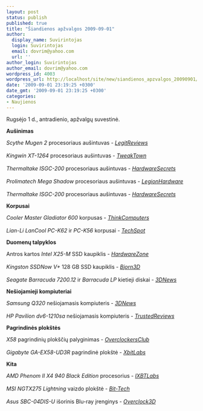 ```yaml
---
layout: post
status: publish
published: true
title: "Šiandienos apžvalgos 2009-09-01"
author:
  display_name: Suvirintojas
  login: Suvirintojas
  email: dovrim@yahoo.com
  url: ''
author_login: Suvirintojas
author_email: dovrim@yahoo.com
wordpress_id: 4003
wordpress_url: http://localhost/site/new/siandienos_apzvalgos_20090901/
date: '2009-09-01 23:19:25 +0300'
date_gmt: '2009-09-01 23:19:25 +0300'
categories:
- Naujienos
---
```

<p>Rugsėjo 1 d., antradienio, apžvalgų suvestinė.</p>
<p><b>Aušinimas</b></p>
<p><i>Scythe Mugen 2</i> procesoriaus aušintuvas - <i><a class="ns" href="http://www.legitreviews.com/article/1053/1/">LegitReviews</a></i><br />
<br /><i>Kingwin XT-1264</i> procesoriaus aušintuvas - <i><a class="ns" href="http://www.tweaktown.com/reviews/2899/kingwin_xt_1264_heat_pipe_direct_touch_cpu_cooler/index.html">TweakTown</a></i><br />
<br /><i>Thermaltake ISGC-200</i> procesoriaus aušintuvas - <i><a class="ns" href="http://www.hardwaresecrets.com/article/796">HardwareSecrets</a></i><br />
<br /><i>Prolimatech Mega Shadow</i> procesoriaus aušintuvas - <i><a class="ns" href="http://www.legionhardware.com/document.php?id=853">LegionHardware</a></i><br />
<br /><i>Thermaltake ISGC-200</i> procesoriaus aušintuvas - <i><a class="ns" href="http://www.hardwaresecrets.com/article/796">HardwareSecrets</a></i></p>
<p><b>Korpusai</b></p>
<p><i>Cooler Master Gladiator 600</i> korpusas - <i><a class="ns" href="http://www.thinkcomputers.org/index.php?x=reviews&id=1034">ThinkComputers</a></i><br />
<br /><i>Lian-Li LanCool PC-K62</i> ir <i>PC-K56</i> korpusai - <i><a class="ns" href="http://www.techspot.com/review/191-lianli-lancool-k62-k56/">TechSpot</a></i></p>
<p><b>Duomenų talpyklos</b></p>
<p>Antros kartos <i>Intel X25-M</i> SSD kaupiklis - <i><a class="ns" href="http://hardwarezone.com/articles/view.php?cid=10&id=2990">HardwareZone</a></i><br />
<br /><i>Kingston SSDNow V+</i> 128 GB SSD kaupiklis - <i><a class="ns" href="http://www.bjorn3d.com/read.php?cID=1660">Bjorn3D</a></i><br />
<br /><i>Seagate Barracuda 7200.12</i> ir <i>Barracuda LP</i> kietieji diskai - <i><a class="ns" href="http://www.3dnews.ru/storage/seagate_barracuda_7200_12_and_barracuda_lp/">3DNews</a></i></p>
<p><b>Nešiojamieji kompiuteriai</b></p>
<p><i>Samsung Q320</i> nešiojamasis kompiuteris - <i><a class="ns" href="http://www.3dnews.ru/mobile/samsung_q320/">3DNews</a></i><br />
<br /><i>HP Pavilion dv6-1210sa</i> nešiojamasis kompiuteris - <i><a class="ns" href="http://www.trustedreviews.com/laptops/review/2009/09/01/HP-Pavilion-dv6-1210sa---15-6in-Laptop/p1">TrustedReviews</a></i></p>
<p><b>Pagrindinės plokštės</b></p>
<p><i>X58</i> pagrindinių plokščių palyginimas - <i><a class="ns" href="http://www.overclockersclub.com/reviews/x58_roundup/">OverclockersClub</a></i><br />
<br /><i>Gigabyte GA-EX58-UD3R</i> pagrindinė plokštė - <i><a class="ns" href="http://www.xbitlabs.com/articles/mainboards/display/ga-ex58-ud3r.html">XbitLabs</a></i></p>
<p><b>Kita</b></p>
<p><i>AMD Phenom II X4 940 Black Edition</i> procesorius - <i><a class="ns" href="http://ixbtlabs.com/articles3/cpu/phenom-940-oc-p1.html">IXBTLabs</a></i><br />
<br /><i>MSI NGTX275 Lightning</i> vaizdo plokštė - <i><a class="ns" href="http://www.bit-tech.net/hardware/graphics/2009/08/31/msi-ngtx275-lightning-review/1">Bit-Tech</a></i><br />
<br /><i>Asus SBC-04DIS-U</i> išorinis Blu-ray įrenginys - <i><a class="ns" href="http://www.overclock3d.net/reviews.php?/storage/asus_sbc-04dis-u_slim_external_blu_ray_reader/1">Overclock3D</a></i><br /></p>
